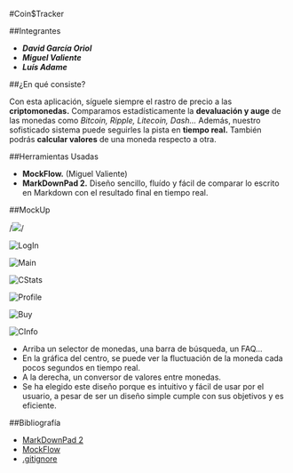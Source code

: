 #Coin$Tracker


##Integrantes

-	***David García Oriol***
-	***Miguel Valiente***
-	***Luís Adame***

##¿En qué consiste?

Con esta aplicación, síguele siempre el rastro de precio
a las **criptomonedas.** Comparamos estadísticamente la **devaluación y auge** de las
monedas como _Bitcoin, Ripple, Litecoin, Dash..._
Además, nuestro sofisticado sistema puede seguirles la pista en **tiempo real.**
También podrás **calcular valores** de una moneda respecto a otra.

##Herramientas Usadas

 - **MockFlow.**  (Miguel Valiente)
 - **MarkDownPad 2.**  Diseño sencillo, fluído y fácil de comparar lo escrito en Markdown con el resultado final en tiempo real.

##MockUp

/*![](https://media.discordapp.net/attachments/382291738728988675/434098719390957586/Main_Page.png?width=616&height=532)*/

![LogIn](https://files.slack.com/files-pri/TA19953CM-FAEKG2UM8/main_page.jpg)

![Main](https://files.slack.com/files-pri/TA19953CM-FADUCFD2L/login_in.jpg)

![CStats](https://files.slack.com/files-pri/TA19953CM-FADUCJ6QY/coin_s_stats.jpg)

![Profile](https://files.slack.com/files-pri/TA19953CM-FAEKG56US/profile_management.jpg)

![Buy](https://files.slack.com/files-pri/TA19953CM-FAECRG31S/buy_menu.jpg)

![CInfo](https://files.slack.com/files-pri/TA19953CM-FAEGJ7G75/coin_s_info.jpg)

 - Arriba un selector de monedas, una barra de búsqueda, un FAQ...
 - En la gráfica del centro, se puede ver la fluctuación de la moneda cada pocos segundos en tiempo real.
 - A la derecha, un conversor de valores entre monedas.
 - Se ha elegido este diseño porque es intuitivo y fácil de usar por el usuario, a pesar de ser un diseño simple cumple 
  con sus objetivos y es eficiente.
 
##Bibliografía
 -  [MarkDownPad 2](http://markdownpad.com/)
 -  [MockFlow](https://www.mockflow.com/)
 -  [.gitignore](http://aprendegit.com/tag/gitignore/)
